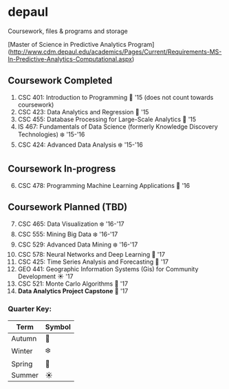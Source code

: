 # depaul
Coursework, files &amp; programs and storage

[Master of Science in Predictive Analytics Program]
(http://www.cdm.depaul.edu/academics/Pages/Current/Requirements-MS-In-Predictive-Analytics-Computational.aspx) 

## Coursework Completed

1. CSC 401: Introduction to Programming :blossom: '15 (does not count towards coursework)
2. CSC 423: Data Analytics and Regression :fallen_leaf: '15
3. CSC 455: Database Processing for Large-Scale Analytics :fallen_leaf: '15
4. IS 467: Fundamentals of Data Science (formerly Knowledge Discovery Technologies) :snowflake: '15-'16
5. CSC 424: Advanced Data Analysis :snowflake: '15-'16

## Coursework In-progress

6. CSC 478: Programming Machine Learning Applications :fallen_leaf: '16


## Coursework Planned (TBD)

7. CSC 465: Data Visualization :snowflake: '16-'17
8. CSC 555: Mining Big Data :snowflake: '16-'17
9. CSC 529: Advanced Data Mining :snowflake: '16-'17
10. CSC 578: Neural Networks and Deep Learning :blossom: '17
11. CSC 425: Time Series Analysis and Forecasting :blossom: '17
12. GEO 441: Geographic Information Systems (Gis) for Community Development :sunny: '17
13. CSC 521: Monte Carlo Algorithms :fallen_leaf: '17
14. **Data Analytics Project Capstone** :fallen_leaf: '17


### Quarter Key:

| Term | Symbol |
| ----- | ------|
| Autumn | :fallen_leaf: |
| Winter | :snowflake: |
| Spring | :blossom: |
| Summer | :sunny: |
